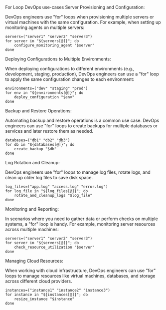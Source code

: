 For Loop DevOps use-cases
Server Provisioning and Configuration:

DevOps engineers use "for" loops when provisioning multiple servers or virtual machines with the same configuration. For example, when setting up monitoring agents on multiple servers:

```
servers=("server1" "server2" "server3")
for server in "${servers[@]}"; do
    configure_monitoring_agent "$server"
done
```
Deploying Configurations to Multiple Environments:

When deploying configurations to different environments (e.g., development, staging, production), DevOps engineers can use a "for" loop to apply the same configuration changes to each environment:
```
environments=("dev" "staging" "prod")
for env in "${environments[@]}"; do
    deploy_configuration "$env"
done
```
Backup and Restore Operations:

Automating backup and restore operations is a common use case. DevOps engineers can use "for" loops to create backups for multiple databases or services and later restore them as needed.
```
databases=("db1" "db2" "db3")
for db in "${databases[@]}"; do
    create_backup "$db"
done
```

Log Rotation and Cleanup:

DevOps engineers use "for" loops to manage log files, rotate logs, and clean up older log files to save disk space.
```
log_files=("app.log" "access.log" "error.log")
for log_file in "${log_files[@]}"; do
    rotate_and_cleanup_logs "$log_file"
done
```
Monitoring and Reporting:

In scenarios where you need to gather data or perform checks on multiple systems, a "for" loop is handy. For example, monitoring server resources across multiple machines:
```
servers=("server1" "server2" "server3")
for server in "${servers[@]}"; do
    check_resource_utilization "$server"
done
```
Managing Cloud Resources:

When working with cloud infrastructure, DevOps engineers can use "for" loops to manage resources like virtual machines, databases, and storage across different cloud providers.
```
instances=("instance1" "instance2" "instance3")
for instance in "${instances[@]}"; do
    resize_instance "$instance"
done
```